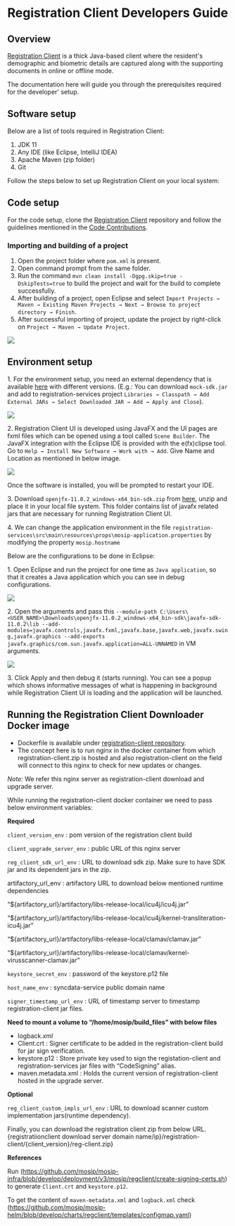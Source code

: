 # Registration Client Developers Guide

## Overview

[Registration Client](https://docs.mosip.io/1.2.0/modules/registration-client) is a thick Java-based client where the resident's demographic and biometric details are captured along with the supporting documents in online or offline mode.

The documentation here will guide you through the prerequisites required for the developer' setup.

## Software setup

Below are a list of tools required in Registration Client:

1. JDK 11
2. Any IDE (like Eclipse, IntelliJ IDEA)
3. Apache Maven (zip folder)
4. Git

Follow the steps below to set up Registration Client on your local system:

## Code setup

For the code setup, clone the [Registration Client](https://github.com/mosip/registration-client) repository and follow the guidelines mentioned in the [Code Contributions](https://docs.mosip.io/1.2.0/community/code-contributions).

### Importing and building of a project

1. Open the project folder where `pom.xml` is present.
2. Open command prompt from the same folder.
3. Run the command `mvn clean install -Dgpg.skip=true -DskipTests=true` to build the project and wait for the build to complete successfully.
4. After building of a project, open Eclipse and select `Import Projects → Maven → Existing Maven Projects → Next → Browse to project directory → Finish`.
5. After successful importing of project, update the project by right-click on `Project → Maven → Update Project`.

![](../../.gitbook/assets/import-project.png)

## Environment setup

1\. For the environment setup, you need an external dependency that is available [here](https://oss.sonatype.org/#nexus-search;gav\~\~mock-sdk\~1.2.0-SNAPSHOT\~\~) with different versions. (E.g.: You can download `mock-sdk.jar` and add to registration-services project `Libraries → Classpath → Add External JARs → Select Downloaded JAR → Add → Apply and Close`).

![](../../.gitbook/assets/add-mock-sdk-library.PNG)

2\. Registration Client UI is developed using JavaFX and the UI pages are fxml files which can be opened using a tool called `Scene Builder`. The JavaFX integration with the Eclipse IDE is provided with the e(fx)clipse tool. Go to `Help → Install New Software → Work with → Add`. Give Name and Location as mentioned in below image.

![](../../.gitbook/assets/efxclipse-installation.PNG)

Once the software is installed, you will be prompted to restart your IDE.

3\. Download `openjfx-11.0.2_windows-x64_bin-sdk.zip` from [here](https://github.com/mosip/documentation/tree/1.2.0/docs/\_files/registration-client-config-files), unzip and place it in your local file system. This folder contains list of javafx related jars that are necessary for running Registration Client UI.

4\. We can change the application environment in the file `registration-services\src\main\resources\props\mosip-application.properties` by modifying the property `mosip.hostname`

Below are the configurations to be done in Eclipse:

1\. Open Eclipse and run the project for one time as `Java application`, so that it creates a Java application which you can see in debug configurations.

![](../../.gitbook/assets/reg-client-create-env-in-eclipse.PNG)

2\. Open the arguments and pass this `--module-path C:\Users\<USER_NAME>\Downloads\openjfx-11.0.2_windows-x64_bin-sdk\javafx-sdk-11.0.2\lib --add-modules=javafx.controls,javafx.fxml,javafx.base,javafx.web,javafx.swing,javafx.graphics --add-exports javafx.graphics/com.sun.javafx.application=ALL-UNNAMED` in VM arguments.

![](../../.gitbook/assets/registration-client-run-configurations.PNG)

3\. Click Apply and then debug it (starts running). You can see a popup which shows informative messages of what is happening in background while Registration Client UI is loading and the application will be launched.

## Running the Registration Client Downloader Docker image

* Dockerfile is available under [registration-client repository](https://github.com/mosip/registration-client/blob/release-1.2.0.1/registration/Dockerfile).
* The concept here is to run nginx in the docker container from which registration-client.zip is hosted and also registration-client on the field will connect to this nginx to check for new updates or changes.

_Note:_ We refer this nginx server as registration-client download and upgrade server.

While running the registration-client docker container we need to pass below environment variables:

**Required**

`client_version_env` : pom version of the registration client build

`client_upgrade_server_env` : public URL of this nginx server

`reg_client_sdk_url_env` : URL to download sdk zip. Make sure to have SDK jar and its dependent jars in the zip.

artifactory\_url\_env : artifactory URL to download below mentioned runtime dependencies

“${artifactory\_url}/artifactory/libs-release-local/icu4j/icu4j.jar”

“${artifactory\_url}/artifactory/libs-release-local/icu4j/kernel-transliteration-icu4j.jar”

“${artifactory\_url}/artifactory/libs-release-local/clamav/clamav.jar”

“${artifactory\_url}/artifactory/libs-release-local/clamav/kernel-virusscanner-clamav.jar”

`keystore_secret_env` : password of the keystore.p12 file

`host_name_env` : syncdata-service public domain name

`signer_timestamp_url_env` : URL of timestamp server to timestamp registration-client jar files.

**Need to mount a volume to “/home/mosip/build\_files” with below files**

* logback.xml
* Client.crt : Signer certificate to be added in the registration-client build for jar sign verification.
* keystore.p12 : Store private key used to sign the registation-client and registration-services jar files with “CodeSigning” alias.
* maven.metadata.xml : Holds the current version of registration-client hosted in the upgrade server.

**Optional**

`reg_client_custom_impls_url_env` : URL to download scanner custom implementation jars(runtime dependency).

Finally, you can download the registration client zip from below URL. {registratiionclient download server domain name/ip}/registration-client/{client\_version}/reg-client.zip}

**References**

Run (https://github.com/mosip/mosip-infra/blob/develop/deployment/v3/mosip/regclient/create-signing-certs.sh) to generate `Client.crt` and `keystore.p12`.

To get the content of `maven-metadata.xml` and `logback.xml` check (https://github.com/mosip/mosip-helm/blob/develop/charts/regclient/templates/configmap.yaml)

